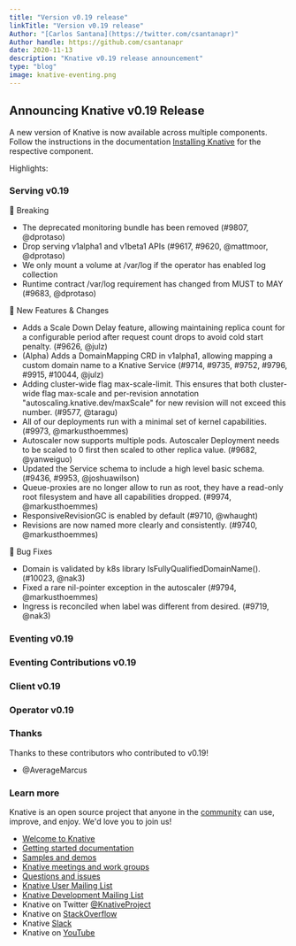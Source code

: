 ```yaml
---
title: "Version v0.19 release"
linkTitle: "Version v0.19 release"
Author: "[Carlos Santana](https://twitter.com/csantanapr)"
Author handle: https://github.com/csantanapr
date: 2020-11-13
description: "Knative v0.19 release announcement"
type: "blog"
image: knative-eventing.png
---
```



## Announcing Knative v0.19 Release

A new version of Knative is now available across multiple components.
Follow the instructions in the documentation [Installing Knative](https://knative.dev/docs/install/) for the respective component.

Highlights:


### Serving v0.19

🚨 Breaking
- The deprecated monitoring bundle has been removed (#9807, @dprotaso)
- Drop serving v1alpha1 and v1beta1 APIs (#9617, #9620, @mattmoor, @dprotaso)
- We only mount a volume at /var/log if the operator has enabled log collection
- Runtime contract /var/log requirement has changed from MUST to MAY (#9683, @dprotaso)

💫 New Features & Changes
- Adds a Scale Down Delay feature, allowing maintaining replica count for a configurable period after request count drops to avoid cold start penalty. (#9626, @julz)
- (Alpha) Adds a DomainMapping CRD in v1alpha1, allowing mapping a custom domain name to a Knative Service (#9714, #9735, #9752, #9796, #9915, #10044, @julz)
- Adding cluster-wide flag max-scale-limit. This ensures that both cluster-wide flag max-scale and per-revision annotation "autoscaling.knative.dev/maxScale" for new revision will not exceed this number. (#9577, @taragu)
- All of our deployments run with a minimal set of kernel capabilities. (#9973, @markusthoemmes)
- Autoscaler now supports multiple pods. Autoscaler Deployment needs to be scaled to 0 first then scaled to other replica value. (#9682, @yanweiguo)
- Updated the Service schema to include a high level basic schema. (#9436, #9953, @joshuawilson)
- Queue-proxies are no longer allow to run as root, they have a read-only root filesystem and have all capabilities dropped. (#9974, @markusthoemmes)
- ResponsiveRevisionGC is enabled by default (#9710, @whaught)
- Revisions are now named more clearly and consistently. (#9740, @markusthoemmes)

🐞 Bug Fixes
- Domain is validated by k8s library IsFullyQualifiedDomainName(). (#10023, @nak3)
- Fixed a rare nil-pointer exception in the autoscaler (#9794, @markusthoemmes)
- Ingress is reconciled when label was different from desired. (#9719, @nak3)

### Eventing v0.19

### Eventing Contributions v0.19

### Client v0.19

### Operator v0.19

### Thanks

Thanks to these contributors who contributed to v0.19!

- @AverageMarcus


### Learn more

Knative is an open source project that anyone in the [community](https://knative.dev/community/) can use, improve, and enjoy. We'd love you to join us!

- [Welcome to Knative](https://knative.dev/docs#welcome-to-knative)
- [Getting started documentation](https://knative.dev/docs/#getting-started)
- [Samples and demos](https://knative.dev/docs#samples-and-demos)
- [Knative meetings and work groups](https://knative.dev/contributing/#working-group)
- [Questions and issues](https://knative.dev/contributing/#questions-and-issues)
- [Knative User Mailing List](https://groups.google.com/forum/#!forum/knative-users)
- [Knative Development Mailing List](https://groups.google.com/forum/#!forum/knative-dev)
- Knative on Twitter [@KnativeProject](https://twitter.com/KnativeProject)
- Knative on [StackOverflow](https://stackoverflow.com/questions/tagged/knative)
- Knative [Slack](https://slack.knative.dev)
- Knative on [YouTube](https://www.youtube.com/channel/UCq7cipu-A1UHOkZ9fls1N8A)
